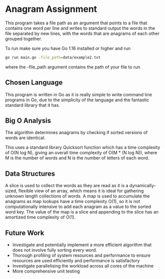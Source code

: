 # Anagram Assignment

This program takes a file path as an argument that points to a file that contains one word per line and writes to standard output the words in the file separated by new lines, with the words that are anagrams of each other grouped together.

To run make sure you have Go 1.16 installed or higher and run
```bash
go run main.go -file_path=data/example2.txt
```
where the -file_path argument contains the path of your file to run

## Chosen Language

This program is written in Go as it is really simple to write command line programs in Go, due to the simplicity of the language and the fantastic standard library that it has.

## Big O Analysis

The algorithm determines anagrams by checking if sorted versions of words are identical.

This uses a standard library Quicksort function which has a time complexity of O(N log N), giving an overall time complexity of O(M * (N log N)), where M is the number of words and N is the number of letters of each word.

## Data Structures

A slice is used to collect the words as they are read as it is a dynamically-sized, flexible view of an array, which means it is ideal for gathering unknown length collections of words. A map is used to accumulate the anagrams as map lookups have a time complexity O(1), so it is not computationally intensive to add each anagram as a value to the sorted word key. The value of the map is a slice and appending to the slice has an amortized time complexity of O(1).  

## Future Work

* Investigate and potentially implement a more efficient algorithm that does not involve fully sorting every word.
* Thorough profiling of system resources and performance to ensure resources are used efficiently and performance is satisfactory
* Investigate parallelising the workload across all cores of the machine 
* More comprehensive unit testing